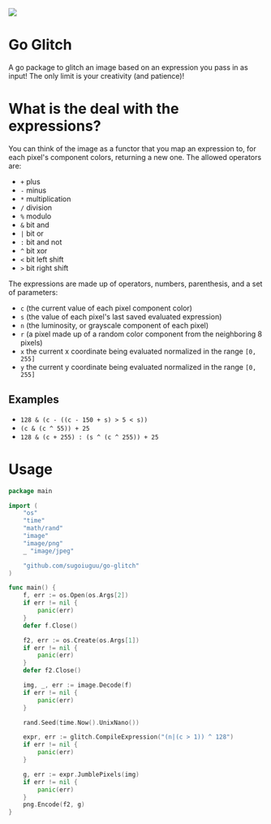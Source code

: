 ![](https://u.sicp.me/m52vY.png)

# Go Glitch

A go package to glitch an image based on an expression you pass in as input!
The only limit is your creativity (and patience)!

    
# What is the deal with the expressions?

You can think of the image as a functor that you map an expression to, for each pixel's component colors,
returning a new one. The allowed operators are:

* `+` plus
* `-` minus
* `*` multiplication
* `/` division
* `%` modulo
* `&` bit and
* `|` bit or
* `:` bit and not
* `^` bit xor
* `<` bit left shift
* `>` bit right shift

The expressions are made up of operators, numbers, parenthesis, and a set of parameters:

* `c` (the current value of each pixel component color)
* `s` (the value of each pixel's last saved evaluated expression)
* `n` (the luminosity, or grayscale component of each pixel)
* `r` (a pixel made up of a random color component from the neighboring 8 pixels)
* `x` the current x coordinate being evaluated normalized in the range `[0, 255]`
* `y` the current y coordinate being evaluated normalized in the range `[0, 255]`

## Examples

* `128 & (c - ((c - 150 + s) > 5 < s))`
* `(c & (c ^ 55)) + 25`
* `128 & (c + 255) : (s ^ (c ^ 255)) + 25`


# Usage

```go
package main

import (
    "os"
    "time"
    "math/rand"
    "image"
    "image/png"
    _ "image/jpeg"

    "github.com/sugoiuguu/go-glitch"
)

func main() {
    f, err := os.Open(os.Args[2])
    if err != nil {
        panic(err)
    }
    defer f.Close()

    f2, err := os.Create(os.Args[1])
    if err != nil {
        panic(err)
    }
    defer f2.Close()

    img, _, err := image.Decode(f)
    if err != nil {
        panic(err)
    }

    rand.Seed(time.Now().UnixNano())

    expr, err := glitch.CompileExpression("(n|(c > 1)) ^ 128")
    if err != nil {
        panic(err)
    }

    g, err := expr.JumblePixels(img)
    if err != nil {
        panic(err)
    }
    png.Encode(f2, g)
}
```
